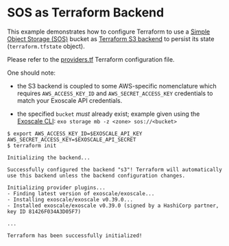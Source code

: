 # SOS as Terraform Backend

This example demonstrates how to configure Terraform to use a
[Simple Object Storage (SOS)](https://community.exoscale.com/documentation/storage/) bucket
as [Terraform S3 backend](https://www.terraform.io/docs/backends/types/s3.html)
to persist its state (`terraform.tfstate` object).

Please refer to the [providers.tf](./providers.tf) Terraform configuration file.

One should note:

* the S3 backend is coupled to some AWS-specific nomenclature which requires
  `AWS_ACCESS_KEY_ID` and `AWS_SECRET_ACCESS_KEY` credentials to match your
  Exoscale API credentials.

* the specified `bucket` _must_ already exist; example given using the
  [Exoscale CLI](https://github.com/exoscale/cli/):
  `exo storage mb -z <zone> sos://<bucket>`

```console
$ export AWS_ACCESS_KEY_ID=$EXOSCALE_API_KEY AWS_SECRET_ACCESS_KEY=$EXOSCALE_API_SECRET
$ terraform init

Initializing the backend...

Successfully configured the backend "s3"! Terraform will automatically
use this backend unless the backend configuration changes.

Initializing provider plugins...
- Finding latest version of exoscale/exoscale...
- Installing exoscale/exoscale v0.39.0...
- Installed exoscale/exoscale v0.39.0 (signed by a HashiCorp partner, key ID 81426F034A3D05F7)

...

Terraform has been successfully initialized!
```
